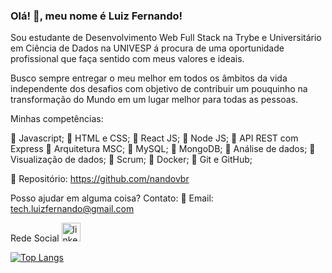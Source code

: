 ### Olá! 👋, meu nome é Luiz Fernando!


Sou estudante de Desenvolvimento Web Full Stack na Trybe e Universitário em Ciência de Dados na UNIVESP á procura de uma oportunidade profissional que faça sentido com meus valores e ideais.

Busco sempre entregar o meu melhor em todos os âmbitos da vida independente dos desafios com objetivo de contribuir um pouquinho na transformação do Mundo em um lugar melhor para todas as pessoas.

Minhas competências:

🔹 Javascript;
🔹 HTML e CSS;
🔹 React JS;
🔹 Node JS;
🔹 API REST com Express
🔹 Arquitetura MSC;
🔹 MySQL;
🔹 MongoDB;
🔹 Análise de dados;
🔹 Visualização de dados;
🔹 Scrum;
🔹 Docker;
🔹 Git e GitHub;

🔶 Repositório: https://github.com/nandovbr

Posso ajudar em alguma coisa?
Contato:
🔸 Email: tech.luizfernando@gmail.com


Rede Social
[<img src='https://cdn.icon-icons.com/icons2/99/PNG/512/linkedin_socialnetwork_17441.png' alt='linkedin' height='30'>](https://www.linkedin.com/in/nandorodrigues/)

[![Top Langs](https://github-readme-stats.vercel.app/api/top-langs/?username=nandovbr)](https://github.com/anuraghazra/github-readme-stats)

